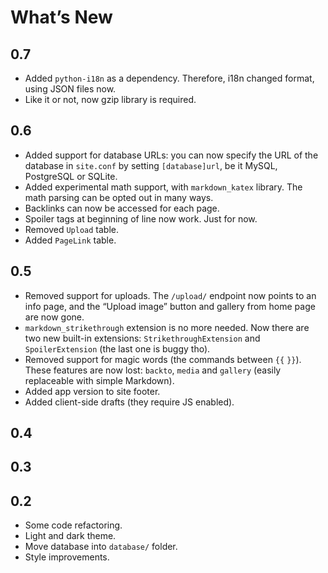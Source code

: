 # What’s New

## 0.7

+ Added `python-i18n` as a dependency.  Therefore, i18n changed format, using JSON files now.
+ Like it or not, now gzip library is required.

## 0.6

+ Added support for database URLs: you can now specify the URL of the database
  in `site.conf` by setting `[database]url`, be it MySQL, PostgreSQL or SQLite.
+ Added experimental math support, with `markdown_katex` library. The math
  parsing can be opted out in many ways.
+ Backlinks can now be accessed for each page.
+ Spoiler tags at beginning of line now work. Just for now.
+ Removed `Upload` table.
+ Added `PageLink` table.

## 0.5

+ Removed support for uploads. The `/upload/` endpoint now points to an info
  page, and the “Upload image” button and gallery from home page are now gone.
+ `markdown_strikethrough` extension is no more needed. Now there are two new
  built-in extensions: `StrikethroughExtension` and `SpoilerExtension` (the
  last one is buggy tho).
+ Removed support for magic words (the commands between `{{` `}}`). These
  features are now lost: `backto`, `media` and `gallery` (easily replaceable
  with simple Markdown).
+ Added app version to site footer.
+ Added client-side drafts (they require JS enabled).

## 0.4



## 0.3



## 0.2

+ Some code refactoring.
+ Light and dark theme.
+ Move database into `database/` folder.
+ Style improvements.
